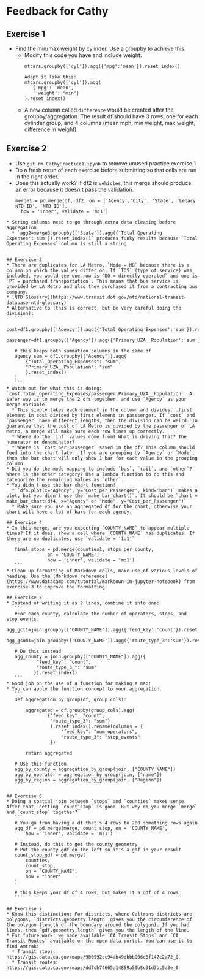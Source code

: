# Feedback for Cathy
## Exercise 1
* Find the min/max weight by cylinder. Use a groupby to achieve this.
   * Modify this code you have and include weight:
     ```
     mtcars.groupby(['cyl']).agg({'mpg':'mean'}).reset_index()
     
     Adapt it like this:
     mtcars.groupby(['cyl']).agg(
        {'mpg': 'mean', 
         'weight': 'min'}
     ).reset_index()

     ```
    * A new column called `difference` would be created after the groupby/aggregation. The result df should have 3 rows, one for each cylinder group, and 4 columns (mean mph, min weight, max weight, difference in weight).
    
## Exercise 2
* Use `git rm CathyPractice1.ipynb` to remove unused practice exercise 1
* Do a fresh rerun of each exercise before submitting so that cells are run in the right order.
* Does this actually work? If df2 is `vehicles`, this merge should produce an error because it doesn't pass the validation.
  ```
  merge1 = pd.merge(df, df2, on = ['Agency','City', 'State', 'Legacy NTD ID', 'NTD ID'],
    how = 'inner', validate = 'm:1')
 ```
* String columns need to go through extra data cleaning before aggregation
   * `agg2=merge3.groupby(['State']).agg({'Total Operating Expenses':'sum'}).reset_index()` produces funky results because `Total Operating Expenses` column is still a string


## Exercise 3
* There are duplicates for LA Metro, `Mode = MB` because there is a column on which the values differ on. If `TOS` (type of service) was included, you would see one row is `DO = directly operated` and one is `PT = purchased transportation`. This means that bus service is provided by LA Metro and also they purchased it from a contracting bus company. 
* [NTD Glossary](https://www.transit.dot.gov/ntd/national-transit-database-ntd-glossary)
* Alternative to (this is correct, but be very careful doing the division): 
    ```
    cost=df1.groupby(['Agency']).agg({'Total_Operating_Expenses':'sum'}).reset_index()
    passenger=df1.groupby(['Agency']).agg({'Primary_UZA__Population':'sum'}).reset_index()
    
    # this keeps both summation columns in the same df
    agency_sum = df1.groupby(["Agency"]).agg(
        {"Total_Operating_Expenses": "sum",
        "Primary_UZA__Population": "sum"
        }.reset_index()
    )
    ```
* Watch out for what this is doing: `cost.Total_Operating_Expenses/passenger.Primary_UZA__Population`. A safer way is to merge the 2 dfs together, and use `Agency` as your merge variable. 
   * This simply takes each element in the column and divides...first element in cost divided by first element in passsenger. If `cost` and `passenger` have different lengths, then the division can be weird. To guarantee that the cost of LA Metro is divided by the passenger of LA Metro, a merge will make sure each row lines up correctly.
   * Where do the `inf` values come from? What is driving that? The numerator or denominator?
   * Where is `cost_per_passenger` saved in the df? This column should feed into the chart later. If you are grouping by `Agency` or `Mode`, then the bar chart will only show 1 bar for each value in the grouping column.
* Did you do the mode mapping to include `bus`, `rail`, and `other`? Where is the other category? Use a lambda function to do this and categorize the remaining values as `other`.
* You didn't use the bar chart function!
   * `df4.plot(x='Agency', y='Cost_per_Passenger', kind='bar')` makes a plot, but you didn't use the `make_bar_chart()`. It should be `chart = make_bar_chart(df4, x="Agency" or "Mode", y="Cost_per_Passenger")`
   * Make sure you use an aggregated df for the chart, otherwise your chart will have a lot of bars for each agency. 

## Exercise 4
* In this merge, are you expecting `COUNTY_NAME` to appear multiple times? If it does, show a cell where `COUNTY_NAME` has duplicates. If there are no duplicates, use `validate = '1:1'` 
    ```
    final_stops = pd.merge(counties1, stops_per_county, 
                on = 'COUNTY_NAME',
                how = 'inner', validate = 'm:1')
    ```
* Clean up formatting of Markdown cells, make use of various levels of heading. Use the [Markdown reference](https://www.datacamp.com/tutorial/markdown-in-jupyter-notebook) from exercise 3 to improve the formatting.

## Exercise 5
* Instead of writing it as 2 lines, combine it into one:
    ```
    #For each county, calculate the number of operators, stops, and stop events.
    agg_gct1=join.groupby(['COUNTY_NAME']).agg({'feed_key':'count'}).reset_index()
    agg_gsum1=join.groupby(['COUNTY_NAME']).agg({'route_type_3':'sum'}).reset_index()
    
    # Do this instead
    agg_county = join.groupby(["COUNTY_NAME"]).agg({
            "feed_key": "count",
            "route_type_3_": "sum"
           }).reset_index()
    ```
* Good job on the use of a function for making a map!
* You can apply the function concept to your aggregation.
    ```
    def aggregation_by_group(df, group_cols):
        
        aggregated = df.groupby(group_cols).agg(
                {"feed_key": "count",
                 "route_type_3": "sum"}
                 ).reset_index().rename(columns = {
                     "feed_key": "num_operators",
                     "route_type_3": "stop_events"
                 })
        
        return aggregated
        
    # Use this function
    agg_by_county = aggregation_by_group(join, ["COUNTY_NAME"])
    agg_by_operator = aggregation_by_group(join, ["name"])
    agg_by_region = aggregation_by_group(join, ["Region"])
    ```

## Exercise 6
* Doing a spatial join between `stops` and `counties` makes sense. After that, getting `count_stop` is good. But why do you merge `merge` and `count_stop` together?
    ```
    # You go from having a df that's 4 rows to 200 something rows again
    agg_df = pd.merge(merge, count_stop, on = 'COUNTY_NAME',
        how = 'inner', validate = 'm:1')
        
    # Instead, do this to get the county geometry
    # Put the county gdf on the left so it's a gdf in your result
    count_stop_gdf = pd.merge(
        counties,
        count_stop,
        on = "COUNTY_NAME",
        how = "inner"
    )
    
    # this keeps your df of 4 rows, but makes it a gdf of 4 rows
    ```

## Exercise 7
* Know this distinction: For districts, where Caltrans districts are polygons, `districts.geometry.length` gives you the circumference of the polygon (length of the boundary around the polygon). If you had lines, then `gdf.geometry.length` gives you the length of the line.
* For future work: we made available `CA Transit Stops` and `CA Transit Routes` available on the open data portal. You can use it to find Amtrak!
   * Transit stops: https://gis.data.ca.gov/maps/900992cc94ab49dbbb906d8f147c2a72_0
   * Transit routes: https://gis.data.ca.gov/maps/dd7cb74665a14859a59b8c31d3bc5a3e_0